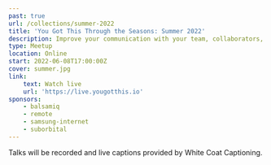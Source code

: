 ```yaml
---
past: true
url: /collections/summer-2022
title: 'You Got This Through the Seasons: Summer 2022'
description: Improve your communication with your team, collaborators, and your internal voice.
type: Meetup
location: Online
start: 2022-06-08T17:00:00Z
cover: summer.jpg
link:
    text: Watch live
    url: 'https://live.yougotthis.io'
sponsors:
    - balsamiq
    - remote
    - samsung-internet
    - suborbital
---
```



Talks will be recorded and live captions provided by White Coat Captioning.

<event-session
    title="Welcome talk"
    start="2022-06-08T17:00:00Z">
</event-session>

<!-- SPONSOR 1 - Suborbital -->

<event-session
    title="The Challenges of Knowledge Distribution"
    start="2022-06-08T17:10:00Z"
    :speakers="['jessica-cregg']"
    description="Orders of magnitude matter. Things don't go up by order of one every time. Organizing people in a group requires disseminating information and its interpretation and, most importantly, its distribution. In this talk, we'll go over the fundamentals of requirements engineering, looking at how orders of magnitude scale alongside the expansion of scope, we'll discuss how you can apply elements of platform thinking to your everyday projects. This talk is for anyone keen to develop their leadership skills at work or grow their side project, adding another string to their bow.">
</event-session>

<event-session
    title="Using Storytelling Techniques in Technical Communication"
    start="2022-06-08T17:40:00Z"
    :speakers="['lola-odelola']"
    description="Stories have been used as the backbone of many cultures to illustrate difficult concepts. Be it fables, proverbs, myths or legends, stories have been used to communicate important ideas for as long as we’ve been able to speak to each other. In this talk, We'll look at how we can use storytelling techniques to create clear and easy to understand technical communication.">
</event-session>

<!-- SPONSOR 2 - Remote -->

<event-session
    title="The Subtle Art of Asking for Things"
    start="2022-06-08T17:55:00Z"
    :speakers="['kurt-kemple']"
    description="Over the course of my career I've spent a lot of time either asking for things or being asked for things. After countless collaborations and asks, I've come to understand the nature of relationships and what makes a good ask. As it turns out it's a bit more involved than sliding into someone's DMs with 'hey.' In this talk you'll learn how to get better results from your asks by rethinking the nature of relationships and following the three Rs of asking for things: Recognition, Request, and Reward.">
</event-session>

<!-- SPONSOR 3 - Balsamiq -->

<event-session
    title="Recognizing and Overcoming Self-Sabotage"
    start="2022-06-08T18:30:00Z"
    :speakers="['arit-developer']"
    description="Whenever we embark on a new venture or pursuit, we immediately become embroiled in a contest between our current and our aspirational selves. Our vision & potential face off against our habits, comfort zones & rationalizations, resulting in patterns which limit growth, frustrations and several start-stop-maybe-start-again cycles. In this talk, we'll uncover ways to efficiently recognize self-sabotage, and strategies to consistently overcome it.">
</event-session>
